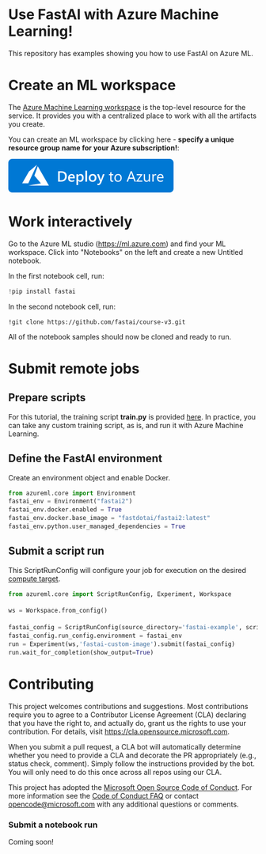 # Use FastAI with Azure Machine Learning!
This repository has examples showing you how to use FastAI on Azure ML.

# Create an ML workspace
The [Azure Machine Learning workspace](concept-workspace.md) is the top-level resource for the service. It provides you with a centralized place to work with all the artifacts you create. 

You can create an ML workspace by clicking here - **specify a unique resource group name for your Azure subscription!**:

[![Deploy To Azure](https://raw.githubusercontent.com/Azure/azure-quickstart-templates/master/1-CONTRIBUTION-GUIDE/images/deploytoazure.svg?sanitize=true)](https://portal.azure.com/#create/Microsoft.Template/uri/https%3A%2F%2Fraw.githubusercontent.com%2FAzure%2FAzureML-fastai%2Fmain%2F.cloud%2Fazuredeploy.json)

# Work interactively
Go to the Azure ML studio (https://ml.azure.com) and find your ML workspace.
Click into "Notebooks" on the left and create a new Untitled notebook.

In the first notebook cell, run:

```python
!pip install fastai
```

In the second notebook cell, run:

```
!git clone https://github.com/fastai/course-v3.git
```

All of the notebook samples should now be cloned and ready to run.

# Submit remote jobs

## Prepare scripts
For this tutorial, the training script **train.py** is provided [here](). In practice, you can take any custom training script, as is, and run it with Azure Machine Learning.

## Define the FastAI environment
Create an environment object and enable Docker. 

```python
from azureml.core import Environment
fastai_env = Environment("fastai2")
fastai_env.docker.enabled = True
fastai_env.docker.base_image = "fastdotai/fastai2:latest"
fastai_env.python.user_managed_dependencies = True
```

## Submit a script run
This ScriptRunConfig will configure your job for execution on the desired [compute target](https://docs.microsoft.com/azure/machine-learning/how-to-set-up-training-targets#compute-targets-for-training).

```python
from azureml.core import ScriptRunConfig, Experiment, Workspace

ws = Workspace.from_config()

fastai_config = ScriptRunConfig(source_directory='fastai-example', script='train.py')
fastai_config.run_config.environment = fastai_env
run = Experiment(ws,'fastai-custom-image').submit(fastai_config)
run.wait_for_completion(show_output=True)
```


# Contributing

This project welcomes contributions and suggestions.  Most contributions require you to agree to a
Contributor License Agreement (CLA) declaring that you have the right to, and actually do, grant us
the rights to use your contribution. For details, visit https://cla.opensource.microsoft.com.

When you submit a pull request, a CLA bot will automatically determine whether you need to provide
a CLA and decorate the PR appropriately (e.g., status check, comment). Simply follow the instructions
provided by the bot. You will only need to do this once across all repos using our CLA.

This project has adopted the [Microsoft Open Source Code of Conduct](https://opensource.microsoft.com/codeofconduct/).
For more information see the [Code of Conduct FAQ](https://opensource.microsoft.com/codeofconduct/faq/) or
contact [opencode@microsoft.com](mailto:opencode@microsoft.com) with any additional questions or comments.


### Submit a notebook run
Coming soon!
